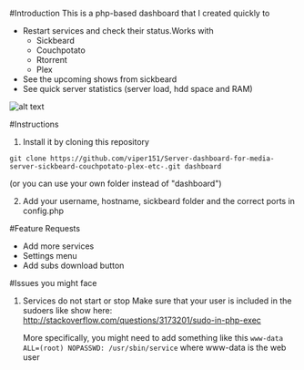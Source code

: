 #Introduction
This is a php-based dashboard that I created quickly to

- Restart services and check their status.Works with
  -  Sickbeard
  -  Couchpotato
  -  Rtorrent
  -  Plex
- See the upcoming shows from sickbeard
- See quick server statistics (server load, hdd space and RAM)


![alt text](http://i.imgur.com/NqCbEY7.png)


#Instructions

1) Install it by cloning this repository
```
git clone https://github.com/viper151/Server-dashboard-for-media-server-sickbeard-couchpotato-plex-etc-.git dashboard 
```

(or you can use your own folder instead of "dashboard")

2) Add your username, hostname, sickbeard folder and the correct ports in config.php

#Feature Requests
- Add more services
- Settings menu
-  Add subs download button 


#Issues you might face
1) Services do not start or stop
   Make sure that your user is included in the sudoers like show here: http://stackoverflow.com/questions/3173201/sudo-in-php-exec
  
   More specifically, you might need to add something like this 
   ```www-data ALL=(root) NOPASSWD: /usr/sbin/service``` where www-data is the web user
